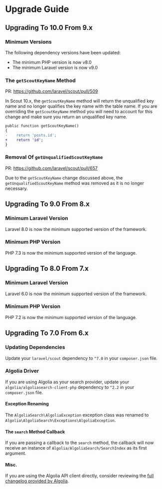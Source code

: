 # Upgrade Guide

## Upgrading To 10.0 From 9.x

### Minimum Versions

The following dependency versions have been updated:

- The minimum PHP version is now v8.0
- The minimum Laravel version is now v9.0

### The `getScoutKeyName` Method

PR: https://github.com/laravel/scout/pull/509

In Scout 10.x, the `getScoutKeyName` method will return the unqualified key name and no longer qualifies the key name with the table name. If you are overriding the `getScoutKeyName` method you will need to account for this change and make sure you return an unqualified key name.

```diff
public function getScoutKeyName()
{
-    return 'posts.id';
+    return 'id';
}
```

### Removal Of `getUnqualifiedScoutKeyName`

PR: https://github.com/laravel/scout/pull/657

Due to the `getScoutKeyName` change discussed above, the `getUnqualifiedScoutKeyName` method was removed as it is no longer necessary.

## Upgrading To 9.0 From 8.x

### Minimum Laravel Version

Laravel 8.0 is now the minimum supported version of the framework.

### Minimum PHP Version

PHP 7.3 is now the minimum supported version of the language.

## Upgrading To 8.0 From 7.x

### Minimum Laravel Version

Laravel 6.0 is now the minimum supported version of the framework.

### Minimum PHP Version

PHP 7.2 is now the minimum supported version of the language.

## Upgrading To 7.0 From 6.x

### Updating Dependencies

Update your `laravel/scout` dependency to `^7.0` in your `composer.json` file.

### Algolia Driver

If you are using Algolia as your search provider, update your `algolia/algoliasearch-client-php` dependency to `^2.2` in your `composer.json` file.

#### Exception Renaming

The `AlgoliaSearch\AlgoliaException` exception class was renamed to `Algolia\AlgoliaSearch\Exceptions\AlgoliaException`.

#### The `search` Method Callback

If you are passing a callback to the `search` method, the callback will now receive an instance of `Algolia/AlgoliaSearch/SearchIndex` as its first argument.

#### Misc.

If you are using the Algolia API client directly, consider reviewing the [full changelog provided by Algolia](https://github.com/algolia/algoliasearch-client-php/blob/master/docs/UPGRADE-from-v1-to-v2.md).
